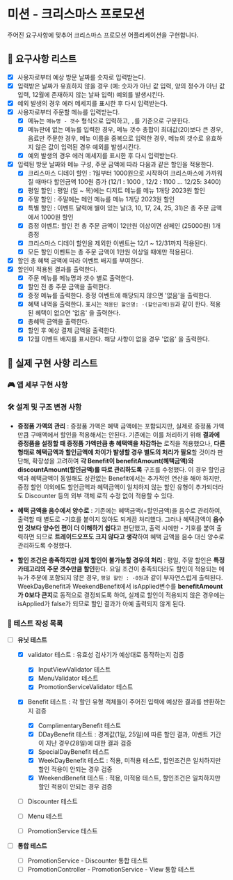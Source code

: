 # 미션 - 크리스마스 프로모션

주어진 요구사항에 맞추어 크리스마스 프로모션 어플리케이션을 구현합니다.

## 🤔 요구사항 리스트

- [x] 사용자로부터 예상 방문 날짜를 숫자로 입력받는다.
- [x] 입력받은 날짜가 유효하지 않을 경우 (예: 숫자가 아닌 값 입력, 양의 정수가 아닌 값 입력, 12월에 존재하지 않는 날짜 입력) 예외를 발생시킨다.
- [x] 예외 발생의 경우 에러 메세지를 표시한 후 다시 입력받는다.
- [x] 사용자로부터 주문할 메뉴를 입력받는다.
  - [x] 메뉴는 `메뉴명 - 갯수` 형식으로 입력하고, `,`를 기준으로 구분한다.
  - [x] 메뉴판에 없는 메뉴를 입력한 경우, 메뉴 갯수 총합이 최대값(20)보다 큰 경우, 음료만 주문한 경우, 메뉴 이름을 중복으로 입력한 경우, 메뉴의 갯수로 유효하지 않은 값이 입력된 경우 예외를 발생시킨다.
  - [x] 예외 발생의 경우 에러 메세지를 표시한 후 다시 입력받는다.
- [x] 입력된 방문 날짜와 메뉴 구성, 주문 금액에 따라 다음과 같은 할인을 적용한다.
  - [x] 크리스마스 디데이 할인 : 1일부터 1000원으로 시작하여 크리스마스에 가까워질 때마다 할인금액 100원 증가 (12/1 : 1000 , 12/2 : 1100 ... 12/25: 3400)
  - [x] 평일 할인 : 평일 (일 ~ 목)에는 디저트 메뉴를 메뉴 1개당 2023원 할인
  - [x] 주말 할인 : 주말에는 메인 메뉴를 메뉴 1개당 2023원 할인
  - [x] 특별 할인 : 이벤트 달력애 별이 있는 날(3, 10, 17, 24, 25, 31)은 총 주문 금액에서 1000원 할인
  - [x] 증정 이벤트: 할인 전 총 주문 금액이 12만원 이상이면 샴페인 (25000원) 1개 증정
  - [x] 크리스마스 디데이 할인을 제외한 이벤트는 12/1 ~ 12/31까지 적용된다.
  - [x] 모든 할인 이벤트는 총 주문 금액이 1만원 이상일 때에만 적용된다.
- [x] 할인 총 혜택 금액에 따라 이벤트 배지를 부여한다.
- [x] 할인이 적용된 결과를 출력한다.
  - [x] 주문 메뉴를 메뉴명과 갯수 별로 출력한다.
  - [x] 할인 전 총 주문 금액을 출력한다.
  - [x] 증정 메뉴를 출력한다. 증정 이벤트에 해당되지 않으면 '없음'을 출력한다.
  - [x] 혜택 내역을 출력한다. 표시는 `적용된 할인명: -(할인금액)원`과 같이 한다. 적용된 혜택이 없으면 '없음' 을 출력한다.
  - [x] 총혜택 금액을 출력한다.
  - [x] 할인 후 예상 결제 금액을 출력한다.
  - [x] 12월 이벤트 배지를 표시한다. 해당 사항이 없을 경우 '없음' 을 출력한다.

## 🧐 실제 구현 사항 리스트

### 🎮 앱 세부 구현 사항

### 🛠 설계 및 구조 변경 사항

- **증정품 가액의 관리** : 증정품 가액은 혜택 금액에는 포함되지만, 실제로 증정품 가액 만큼 구매액에서 할인을 적용해서는 안된다. 기존에는 이를 처리하기 위해 **결과에 증정품을 설정할 때 증정품 가액만큼 총 혜택액을 차감하는** 로직을 적용했으나, **다른 형태로 혜택금액과 할인금액에 차이가 발생할 경우 별도의 처리가 필요**할 것이라 판단해, 확장성을 고려하여 **각 Benefit이 benefitAmount(혜택금액)와 discountAmount(할인금액)를 따로 관리하도록** 구조를 수정했다. 이 경우 할인금액과 혜택금액이 동일해도 상관없는 Benefit에서는 추가적인 연산을 해야 하지만, 증정 할인 이외에도 할인금액과 혜택금액이 일치하지 않는 할인 유형이 추가되더라도 Discounter 등의 외부 객체 로직 수정 없이 적용할 수 있다.

- **혜택 금액을 음수에서 양수로** : 기존에는 혜택금액(+할인금액)을 음수로 관리하여, 출력할 때 별도로 -기호를 붙이지 않아도 되게끔 처리했다. 그러나 혜택금액이 **음수인 것보다 양수인 편이 더 이해하기 쉽다**고 판단했고, 출력 시에만 - 기호를 붙여 출력하면 되므로 **트레이드오프도 크지 않다고 생각**하여 혜택 금액을 음수 대신 양수로 관리하도록 수정했다.

- **할인 조건은 충족하지만 실제 할인이 불가능할 경우의 처리** : 평일, 주말 할인은 **특정 카테고리의 주문 갯수만큼 할인**한다. 요일 조건이 충족되더라도 할인이 적용되는 메뉴가 주문에 포함되지 않은 경우, `평일 할인 : -0원`과 같이 부자연스럽게 출력된다. WeekDayBenefit과 WeekendBenefit에서 isApplied변수를 **benefitAmount가 0보다 큰지**로 동적으로 결정되도록 하여, 실제로 할인이 적용되지 않은 경우에는 isApplied가 false가 되므로 할인 결과가 아예 출력되지 않게 된다.

### 📝 테스트 작성 목록

- [ ] **유닛 테스트**

  - [x] validator 테스트 : 유효성 검사기가 예상대로 동작하는지 검증
    - [x] InputViewValidator 테스트
    - [x] MenuValidator 테스트
    - [x] PromotionServiceValidator 테스트
  - [x] Benefit 테스트 : 각 할인 유형 객체들이 주어진 입력에 예상한 결과를 반환하는지 검증

    - [x] ComplimentaryBenefit 테스트
    - [x] DDayBenefit 테스트 : 경계값(1일, 25일)에 따른 할인 결과, 이벤트 기간이 지난 경우(28일)에 대한 결과 검증
    - [x] SpecialDayBenefit 테스트
    - [x] WeekDayBenefit 테스트 : 적용, 미적용 테스트, 할인조건은 일치하지만 할인 적용이 안되는 경우 검증
    - [x] WeekendBenefit 테스트 : 적용, 미적용 테스트, 할인조건은 일치하지만 할인 적용이 안되는 경우 검증

  - [ ] Discounter 테스트
  - [ ] Menu 테스트
  - [ ] PromotionService 테스트

- [ ] **통합 테스트**
  - [ ] PromotionService - Discounter 통합 테스트
  - [ ] PromotionController - PromotionService - View 통합 테스트
